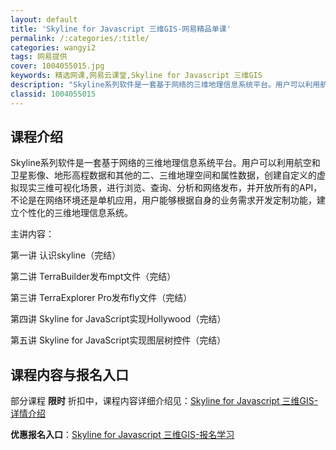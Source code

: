 ```yaml
---
layout: default
title: 'Skyline for Javascript 三维GIS-网易精品单课'
permalink: /:categories/:title/
categories: wangyi2
tags: 网易提供
cover: 1004055015.jpg
keywords: 精选网课,网易云课堂,Skyline for Javascript 三维GIS
description: "Skyline系列软件是一套基于网络的三维地理信息系统平台。用户可以利用航空和卫星影像、地形高程数据和其他的二、三维地理空间和属性数据，创建自定义的虚拟现实三维可视化场景，进行浏览、查询、分"
classid: 1004055015
---
```


## 课程介绍

Skyline系列软件是一套基于网络的三维地理信息系统平台。用户可以利用航空和卫星影像、地形高程数据和其他的二、三维地理空间和属性数据，创建自定义的虚拟现实三维可视化场景，进行浏览、查询、分析和网络发布，并开放所有的API，不论是在网络环境还是单机应用，用户能够根据自身的业务需求开发定制功能，建立个性化的三维地理信息系统。


主讲内容：

第一讲 认识skyline（完结）

第二讲 TerraBuilder发布mpt文件（完结）

第三讲  TerraExplorer Pro发布fly文件（完结）

第四讲  Skyline for JavaScript实现Hollywood（完结）

第五讲  Skyline for JavaScript实现图层树控件（完结）

## 课程内容与报名入口

部分课程 **限时** 折扣中，课程内容详细介绍见：[Skyline for Javascript 三维GIS-详情介绍](https://study.163.com/course/introduction/1004055015.htm?share=1&shareId=1025206652&utm_campaign=share&utm_medium=iphoneShare&utm_source=&utm_u=1025206652)

**优惠报名入口**：[Skyline for Javascript 三维GIS-报名学习](https://study.163.com/course/introduction/1004055015.htm?share=1&shareId=1025206652&utm_campaign=share&utm_medium=iphoneShare&utm_source=&utm_u=1025206652)

